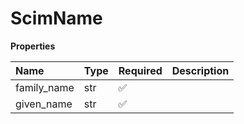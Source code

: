 # ScimName

**Properties**

| Name        | Type | Required | Description |
| :---------- | :--- | :------- | :---------- |
| family_name | str  | ✅       |             |
| given_name  | str  | ✅       |             |

<!-- This file was generated by liblab | https://liblab.com/ -->
